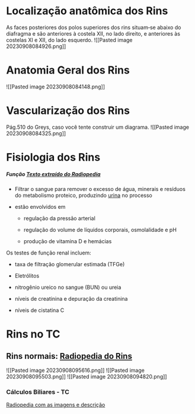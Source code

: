 # Localização anatômica dos Rins
As faces posteriores dos polos superiores dos rins situam‑se abaixo do diafragma e são anteriores à costela XII, no lado direito, e anteriores às costelas XI e XII, do lado esquerdo.
![[Pasted image 20230908084926.png]]
# Anatomia Geral dos Rins
![[Pasted image 20230908084148.png]]

# Vascularização dos Rins 
Pág.510 do Greys, caso você tente construir um diagrama. 
![[Pasted image 20230908084325.png]]
# Fisiologia dos Rins
##### Função [Texto extraído do Radiopedia](https://radiopaedia.org/articles/25813)
- Filtrar o sangue para remover o excesso de água, minerais e resíduos do metabolismo proteico, produzindo [urina](https://radiopaedia.org/articles/urine?lang=us) no processo
    
- estão envolvidos em
    
    - regulação da pressão arterial
        
    - regulação do volume de líquidos corporais, osmolalidade e pH
        
    - produção de vitamina D e hemácias
        

Os testes de função renal incluem:

- taxa de filtração glomerular estimada (TFGe)
    
- Eletrólitos
    
- nitrogênio ureico no sangue (BUN) ou ureia
    
- níveis de creatinina e depuração da creatinina
    
- níveis de cistatina C
# Rins no TC
## Rins normais: [Radiopedia do Rins](https://radiopaedia.org/articles/25813)
![[Pasted image 20230908095616.png]]
![[Pasted image 20230908095503.png]]
![[Pasted image 20230908094820.png]]

### Cálculos Biliares - TC 
[Radiopedia com as imagens e descrição](https://radiopaedia.org/articles/6212)